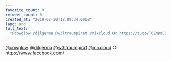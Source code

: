 ```yaml
---
favorite_count: 0
retweet_count: 0
created_at: "2019-02-10T18:09:34.000Z"
lang: und
full_text:
  "@cowglow @dilgerma @w3ltraumpirat @mixcloud Or https://t.co/T0ZmDmC8Gb"
---
```


[@cowglow](https://twitter.com/cowglow)
[@dilgerma](https://twitter.com/dilgerma)
[@w3ltraumpirat](https://twitter.com/w3ltraumpirat)
[@mixcloud](https://twitter.com/mixcloud) Or <https://www.facebook.com/>
